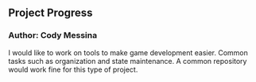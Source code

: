 ## Project Progress
### Author: Cody Messina

I would like to work on tools to make game development easier. Common tasks such as organization and state maintenance.
A common repository would work fine for this type of project.
